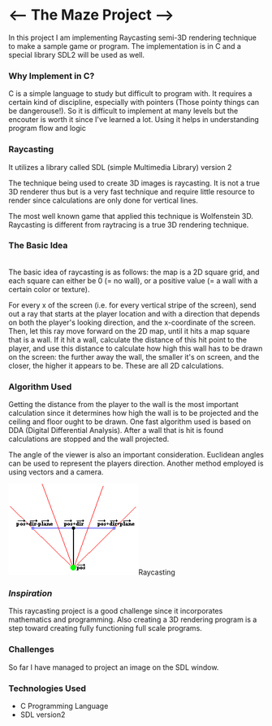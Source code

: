 <h1><-- The Maze Project --></h1>

In this project I am implementing Raycasting semi-3D rendering technique to make a sample game or program.
The implementation is in C and a special library SDL2 will be used as well.

<h3>Why Implement in C?</h3>
C is a simple language to study but difficult to program with. It requires a certain kind of discipline, especially with pointers (Those pointy things can be dangerouse!). So it is difficult to implement at many levels but the encouter is worth it since I've learned a lot. Using it helps in understanding program flow and logic

<h3>Raycasting</h3>
It utilizes a library called SDL (simple Multimedia Library) version 2

The technique being used to create 3D images is raycasting. It is not a true 3D renderer thus but is a very fast technique
and require little resource to render since calculations are only done for vertical lines.

The most well known game that applied this technique is Wolfenstein 3D.
Raycasting is different from raytracing is a true 3D rendering technique.

<b><h3>The Basic Idea </h3></b>
<br>
The basic idea of raycasting is as follows: the map is a 2D square grid, and each square can either be 0 (= no wall), or a positive value (= a wall with a certain color or texture).

For every x of the screen (i.e. for every vertical stripe of the screen), send out a ray that starts at the player location and with a direction that depends on both the player's looking direction, and the x-coordinate of the screen. Then, let this ray move forward on the 2D map, until it hits a map square that is a wall. 
If it hit a wall, calculate the distance of this hit point to the player, and use this distance to calculate how high this wall has to be drawn on the screen: the further away the wall, the smaller it's on screen, and the closer, the higher it appears to be. These are all 2D calculations. 

<h3>Algorithm Used</h3>
Getting the distance from the player to the wall is the most important calculation since it determines how high the wall is to
be projected and the ceiling and floor ought to be drawn. One fast algorithm used is based on DDA (Digital Differential Analysis). After a wall that is hit is found calculations are stopped and the wall projected.

The angle of the viewer is also an important consideration. Euclidean angles can be used to represent the players direction. Another method employed is using vectors and a camera.

<img src="landing_page/images/raycastingcamera.gif" alt="Raycasting">Raycasting</img>

<h3><i>Inspiration</i></h3>
This raycasting project is a good challenge since it incorporates mathematics and programming. Also creating a 3D rendering program is a step toward creating fully functioning full scale programs.

<h3>Challenges</h3>
So far I have managed to project an image on the SDL window.

<h3> Technologies Used</h3>
<ul>
<li>C Programming Language</li>
<li>SDL version2</li>
</ul>


